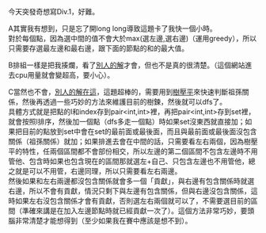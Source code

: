 今天突發奇想寫Div.1，好難。  
  
A其實我有想到，只是忘了開long long導致這題卡了我快一個小時。  
對於每個點，因為選中間的值不會大於max(選左邊,選右邊)（運用greedy），所以只需要存選最左邊和最右邊，跟下面的節點的和的最大值。  
  
B排組一樣是把我揍爛，看了[別人的解](https://www.oi-liu.com/2021/05/27/CodeForces-1528B-Kavi-on-Pairing-Duty/)才會，但也不是真的很清楚。（這個網站進去cpu用量就會變超高，要小心）。  
  
C當然也不會，[別人的解在這](https://blog.csdn.net/weixin_44178736/article/details/117258539)，這題超棒的，需要用到[樹壓平](https://slides.com/justinlai2003/deck-51151b#/1)來快速判斷祖孫關係，然後再透過一些巧妙的方法來維護目前的樹鍊，然後就可以dfs了。  
具體方式就是把點的l和index存到pair<int,int>裡，再把pair<int,int>存到set裡，就會按照l排序，然後加一個點（dfs多走一個點）時如果set沒東西就直接加；如果把目前的點放到set中會在set的最前面或最後面，而且與最前面或最後面沒包含關係（祖孫關係）就加；如果排進去會在中間的話，只需要看左右兩個，因為樹壓平的特性，任兩個區間都不會部份相交，所以左邊的第二個區間不包含左邊時不用管他、包含時如果也包含現在的區間那就選左+自己、只包含左邊也不用管他，總之就是可以不用管，右邊同理，所以只需要看左右兩邊。  
然後如果和左右兩邊都沒包含關係就會多一個「貢獻」，與右邊有包含關係時就選右邊，所以不會有貢獻，情況只剩下與左邊有包含關係，但與右邊沒包含關係，這時如果左右沒包含關係才會有貢獻，否則選左右兩個就可以了，不需要選目前的區間（準確來講是在加入左邊節點時就已經貢獻一次了）。這個方法非常巧妙，要頭腦非常清楚才能想得到（至少如果我在賽中應該是想不到）。

